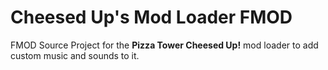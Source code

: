 # Cheesed Up's Mod Loader FMOD
FMOD Source Project for the **Pizza Tower Cheesed Up!** mod loader to add custom music and sounds to it.<br>
